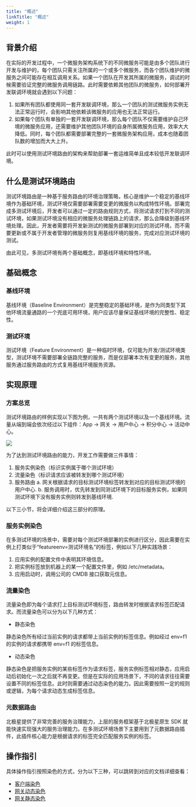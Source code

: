 ```yaml
---
title: "概述"
linkTitle: "概述"
weight: 1
---
```


## 背景介绍

在实际的开发过程中，一个微服务架构系统下的不同微服务可能是由多个团队进行开发与维护的，每个团队只需关注所属的一个或多个微服务，而各个团队维护的微服务之间可能存在相互调用关系。如果一个团队在开发其所属的微服务，调试的时候需要验证完整的微服务调用链路。此时需要依赖其他团队的微服务，如何部署开发联调环境就会遇到以下问题：

1. 如果所有团队都使用同一套开发联调环境，那么一个团队的测试微服务实例无法正常运行时，会影响其他依赖该微服务的应用也无法正常运行。
2. 如果每个团队有单独的一套开发联调环境，那么每个团队不仅需要维护自己环境的微服务应用，还需要维护其他团队环境的自身所属微服务应用，效率大大降低。同时，每个团队都需要部署完整的一套微服务架构应用，成本也随着团队数的增加而大大上升。

此时可以使用测试环境路由的架构来帮助部署一套运维简单且成本较低开发联调环境。


## 什么是测试环境路由

测试环境路由是一种基于服务路由的环境治理策略，核心是维护一个稳定的基线环境作为基础环境，测试环境仅需要部署需要变更的微服务以构成特性环境。部署完成多测试环境后，开发者可以通过一定的路由规则方式，将测试请求打到不同的测试环境，如果测试环境没有相应的微服务处理链路上的请求，那么会降级到基线环境处理。因此，开发者需要将开发新测试的微服务部署到对应的测试环境，而不需要更新或不属于开发者管理的微服务则复用基线环境的服务，完成对应测试环境的测试。

由此可见，多测试环境有两个基础概念，即基线环境和特性环境。

## 基础概念

### 基线环境

基线环境（Baseline Environment）是完整稳定的基础环境，是作为同类型下其他环境流量通路的一个兜底可用环境，用户应该尽量保证基线环境的完整性、稳定性。

### 测试环境

测试环境（Feature Environment）是一种临时环境，仅可能为开发/测试环境类型，测试环境不需要部署全链路完整的服务，而是仅部署本次有变更的服务，其他服务通过服务路由的方式复用基线环境服务资源。

## 实现原理

### 方案总览

测试环境路由的样例实现以下图为例，一共有两个测试环境以及一个基线环境。流量从端到端会依次经过以下组件：App -> 网关 -> 用户中心 -> 积分中心 -> 活动中心。

![](../images/gateway_dynamic_staining_for_all.png)

为了达到测试环境路由的能力，开发工作需要做三件事情：

1. 服务实例染色（标识实例属于哪个测试环境）
2. 流量染色（标识请求应该被转发到哪个测试环境）
3. 服务路由
	a. 网关根据请求的目标测试环境标签转发到对应的目标测试环境的用户中心.
	b. 服务调用时，优先转发到同测试环境下的目标服务实例，如果同测试环境下没有服务实例则转发到基线环境.

以下三小节，将会详细介绍这三部分的原理。

### 服务实例染色

在多测试环境的场景中，需要对每个测试环境部署的实例进行区分，因此需要在实例上打类似于“featureenv=测试环境名”的标签，例如以下几种实践场景：

1. 应用实例的配置文件中表明其环境信息。
2. 把实例标签放到机器上的某一个配置文件里，例如 /etc/metadata。
3. 应用启动时，调用公司的 CMDB 接口获取元信息。


### 流量染色

流量染色即为每个请求打上目标测试环境标签，路由转发时根据请求标签匹配请求。而流量染色可以分为以下几种方式：

- 静态染色

静态染色所有经过当前实例的请求都带上当前实例的标签信息。例如经过 env=f1 的实例的请求都携带 env=f1 的标签信息。

- 动态染色

静态染色是把服务实例的某些标签作为请求标签，服务实例标签相对静态，应用启动后初始化一次之后就不再变更。但是在实际的应用场景下，不同的请求往往需要设置不同的标签信息。此时则需要通过动态染色的能力。因此需要按照一定的规则或逻辑，为每个请求动态生成标签信息。

### 元数据路由

北极星提供了非常完善的服务治理能力，上层的服务框架基于北极星原生 SDK 就能快速实现强大的服务治理能力。在多测试环境场景下主要用到了元数据路由插件，此插件核心能力是根据请求的标签完全匹配服务实例的标签。

## 操作指引

具体操作指引按照染色的方式，分为以下三种，可以跳转到对应的文档详细查看：

- [客户端染色](客户端染色.md)
- [网关动态染色](网关动态染色.md)
- [网关静态染色](网关静态染色.md)
